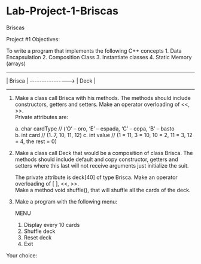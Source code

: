 # Lab-Project-1-Briscas

Briscas 
 
Project #1 Objectives: 
 
To write a program that implements the following C++ concepts 
    1. Data Encapsulation 
    2. Composition Class 
    3. Instantiate classes
    4. Static Memory (arrays) 
 
 ______________                           ____________
 |   Brisca   |       ---------------->   |    Deck   |
 ______________                           ____________
 
 
1. Make a class call Brisca with his methods.  The methods should include 
   constructors, getters and setters.  Make an operator overloading of <<, >>.  
   Private attributes are: 
   
   a. char cardType // (‘O’ – oro, ‘E’ – espada, ‘C’ – copa, ‘B’ – basto  
   b. int card // (1..7, 10, 11, 12) 
   c. int value // (1 = 11, 3 = 10, 10 = 2, 11 = 3, 12 = 4, the rest = 0) 
 
2. Make a class call Deck that would be a composition of class Brisca.  The methods should include 
   default and copy constructor, getters and setters where this last will not receive arguments just
   initialize the suit.  
   
   The private attribute is deck[40] of type Brisca.  Make an operator overloading of [ ], <<, >>.  
   Make a method void shuffle(), that will shuffle all the cards of the deck.   
   
3. Make a program with the following menu:    

    MENU  
    1. Display every 10 cards 
    2. Shuffle deck 
    3. Reset deck 
    4. Exit 
 
Your choice:  
